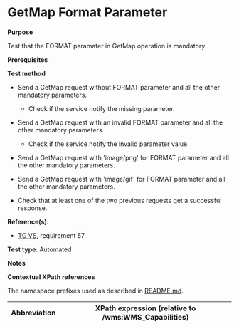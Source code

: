 # GetMap Format Parameter

**Purpose**

Test that the FORMAT paramater in GetMap operation is mandatory.

**Prerequisites**

**Test method**

* Send a GetMap request without FORMAT parameter and all the other mandatory parameters.

    * Check if the service notify the missing parameter.

* Send a GetMap request with an invalid FORMAT parameter and all the other mandatory parameters.

    * Check if the service notify the invalid parameter value.

* Send a GetMap request with 'image/png' for FORMAT parameter and all the other mandatory parameters.

* Send a GetMap request with 'image/gif' for FORMAT parameter and all the other mandatory parameters.

* Check that at least one of the two previous requests get a successful response.

**Reference(s)**:

* [TG VS](./README.md#ref_TG_VS), requirement 57

**Test type**: Automated

**Notes**

**Contextual XPath references**

The namespace prefixes used as described in [README.md](./README.md#namespaces).

Abbreviation                                               |  XPath expression (relative to /wms:WMS_Capabilities)
---------------------------------------------------------- | -------------------------------------------------------------------------
